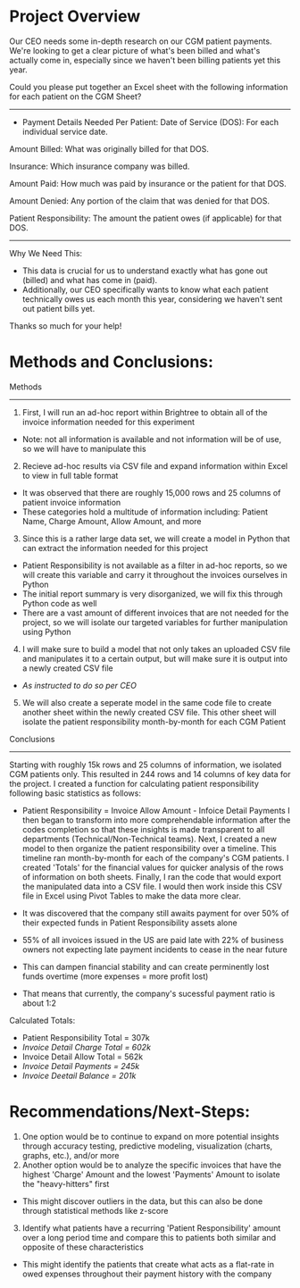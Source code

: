 # Project Overview
Our CEO needs some in-depth research on our CGM patient payments. We're looking to get a clear picture of what's been billed and what's actually come in, especially since we haven't been billing patients yet this year.

Could you please put together an Excel sheet with the following information for each patient on the CGM Sheet?
_________________________
- Payment Details Needed Per Patient:
Date of Service (DOS): For each individual service date.

Amount Billed: What was originally billed for that DOS.

Insurance: Which insurance company was billed.

Amount Paid: How much was paid by insurance or the patient for that DOS.

Amount Denied: Any portion of the claim that was denied for that DOS.

Patient Responsibility: The amount the patient owes (if applicable) for that DOS.

__________________________________

Why We Need This:
- This data is crucial for us to understand exactly what has gone out (billed) and what has come in (paid).
- Additionally, our CEO specifically wants to know what each patient technically owes us each month this year, considering we haven't sent out patient bills yet.

Thanks so much for your help!


# Methods and Conclusions:

Methods
______________
1) First, I will run an ad-hoc report within Brightree to obtain all of the invoice information needed for this experiment
- Note: not all information is available and not information will be of use, so we will have to manipulate this
2) Recieve ad-hoc results via CSV file and expand information within Excel to view in full table format
- It was observed that there are roughly 15,000 rows and 25 columns of patient invoice information
- These categories hold a multitude of information including: Patient Name, Charge Amount, Allow Amount, and more
3) Since this is a rather large data set, we will create a model in Python that can extract the information needed for this project
- Patient Responsibility is not available as a filter in ad-hoc reports, so we will create this variable and carry it throughout the invoices ourselves in Python
- The initial report summary is very disorganized, we will fix this through Python code as well
- There are a vast amount of different invoices that are not needed for the project, so we will isolate our targeted variables for further manipulation using Python
4) I will make sure to build a model that not only takes an uploaded CSV file and manipulates it to a certain output, but will make sure it is output into a newly created CSV file
- *As instructed to do so per CEO*
5) We will also create a seperate model in the same code file to create another sheet within the newly created CSV file. This other sheet will isolate the patient responsibility month-by-month for each CGM Patient

Conclusions
_______________
Starting with roughly 15k rows and 25 columns of information, we isolated CGM patients only.
This resulted in 244 rows and 14 columns of key data for the project.
I created a function for calculating patient responsibility following basic statistics as follows:
- Patient Responsibility = Invoice Allow Amount - Infoice Detail Payments
I then began to transform into more comprehendable information after the codes completion so that these insights is made transparent to all departments (Technical/Non-Technical teams).
Next, I created a new model to then organize the patient responsibility over a timeline. This timeline ran month-by-month for each of the company's CGM patients.
I created 'Totals' for the financial values for quicker analysis of the rows of information on both sheets.
Finally, I ran the code that would export the manipulated data into a CSV file. I would then work inside this CSV file in Excel using Pivot Tables to make the data more clear.


- It was discovered that the company still awaits payment for over 50% of their expected funds in Patient Responsibility assets alone
- 55% of all invoices issued in the US are paid late with 22% of business owners not expecting late payment incidents to cease in the near future
- This can dampen financial stability and can create perminently lost funds overtime (more expenses = more profit lost)
- That means that currently, the company's sucessful payment ratio is about 1:2

Calculated Totals:
- Patient Responsibility Total = 307k
- *Invoice Detail Charge Total = 602k*
- Invoice Detail Allow Total = 562k
- *Invoice Detail Payments = 245k*
- *Invoice Deetail Balance = 201k*

# Recommendations/Next-Steps:

1) One option would be to continue to expand on more potential insights through accuracy testing, predictive modeling, visualization (charts, graphs, etc.), and/or more
2) Another option would be to analyze the specific invoices that have the highest 'Charge' Amount and the lowest 'Payments' Amount to isolate the "heavy-hitters" first
- This might discover outliers in the data, but this can also be done through statistical methods like z-score
3) Identify what patients have a recurring 'Patient Responsibility' amount over a long period time and compare this to patients both similar and opposite of these characteristics
- This might identify the patients that create what acts as a flat-rate in owed expenses throughout their payment history with the company



